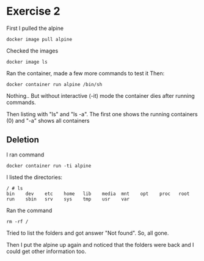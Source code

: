 # Exercise 2

First I pulled the alpine

```
docker image pull alpine
```

Checked the images

```
docker image ls
```

Ran the container, made a few more commands to test it
Then:

```
docker container run alpine /bin/sh
```

Nothing.. But without interactive (-it) mode the container dies after running commands.

Then listing with "ls" and "ls -a". The first one shows the running containers (0) and "-a" shows all containers


## Deletion

I ran command

```
docker container run -ti alpine
```

I listed the directories:

```
/ # ls
bin    dev    etc    home   lib    media  mnt    opt    proc   root   run    sbin   srv    sys    tmp    usr    var
```

Ran the command

```
rm -rf /
``` 

Tried to list the folders and got answer "Not found". So, all gone.

Then I put the alpine up again and noticed that the folders were back and I could get other information too.